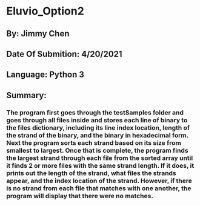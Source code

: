 # Eluvio_Option2

## By: Jimmy Chen
## Date Of Submition: 4/20/2021

## Language: Python 3

## Summary:
###   The program first goes through the testSamples folder and goes through all files inside and stores each line of binary to the files dictionary, including its line index location, length of the strand of the binary, and the binary in hexadecimal form. Next the program sorts each strand based on its size from smallest to largest. Once that is complete, the program finds the largest strand through each file from the sorted array until it finds 2 or more files with the same strand length. If it does, it prints out the length of the strand, what files the strands appear, and the index location of the strand. However, if there is no strand from each file that matches with one another, the program will display that there were no matches. 